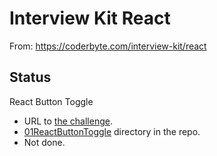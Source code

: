 # Interview Kit React

From: https://coderbyte.com/interview-kit/react

## Status
React Button Toggle
* URL to [the challenge](https://coderbyte.com/information/React%20Button%20Toggle).
* [01ReactButtonToggle](https://github.com/JamieBort/LearningDirectory/tree/master/JavaScript/CodingChallenges/coderbyte/InterviewKitReact/01ReactButtonToggle) directory in the repo.
* Not done.